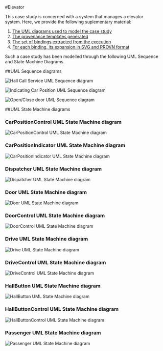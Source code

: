 #Elevator

This case study is concerned with a system that manages a elevator system. 
Here, we provide the following suplementary material:
 1. [The UML diagrams used to model the case study](https://github.com/uml2prov/esec-fse/blob/master/Elevator/readme.md#uml-sequence-diagrams)
 2. [The provenance templates generated](https://github.com/uml2prov/esec-fse/tree/master/Elevator/Elevator_Templates) 
 3. [The set of bindings extracted from the execution](https://github.com/uml2prov/esec-fse/tree/master/Elevator/Elevator_bindings)
 4. [For each binding, its expansion in SVG and PROVN format](https://github.com/uml2prov/esec-fse/tree/master/Elevator/expanded)

Such a case study has been modelled through the following UML Sequence and State Machine Diagrams.

##UML Sequence diagrams

![](https://github.com/uml2prov/esec-fse/blob/master/Elevator/UML%20diagrams/sequenceDiagrams/HallCallService.png "Hall Call Service UML Sequence diagram")

![](https://github.com/uml2prov/esec-fse/blob/master/Elevator/UML%20diagrams/sequenceDiagrams/IndicatingCarPosition.png "Indicating Car Position UML Sequence diagram")

![](https://github.com/uml2prov/esec-fse/blob/master/Elevator/UML%20diagrams/sequenceDiagrams/OpenCloseDoor.png "Open/Close door UML Sequence diagram")


##UML State Machine diagrams

### CarPositionControl UML State Machine diagram
![](https://github.com/uml2prov/esec-fse/blob/master/Elevator/UML%20diagrams/statemachineDiagrams/CarPositionControl.png "CarPositionControl UML State Machine diagram")

### CarPositionIndicator UML State Machine diagram
![](https://github.com/uml2prov/esec-fse/blob/master/Elevator/UML%20diagrams/statemachineDiagrams/CarPositionIndicator.png "CarPositionIndicator UML State Machine diagram")

### Dispatcher UML State Machine diagram
![](https://github.com/uml2prov/esec-fse/blob/master/Elevator/UML%20diagrams/statemachineDiagrams/Dispatcher.png "Dispatcher UML State Machine diagram")

### Door UML State Machine diagram
![](https://github.com/uml2prov/esec-fse/blob/master/Elevator/UML%20diagrams/statemachineDiagrams/Door.png "Door UML State Machine diagram")

### DoorControl UML State Machine diagram
![](https://github.com/uml2prov/esec-fse/blob/master/Elevator/UML%20diagrams/statemachineDiagrams/DoorControl.png "DoorControl UML State Machine diagram")


### Drive UML State Machine diagram
![](https://github.com/uml2prov/esec-fse/blob/master/Elevator/UML%20diagrams/statemachineDiagrams/Drive.png "Drive UML State Machine diagram")


### DriveControl UML State Machine diagram
![](https://github.com/uml2prov/esec-fse/blob/master/Elevator/UML%20diagrams/statemachineDiagrams/DriveControl.png "DriveControl UML State Machine diagram")


### HallButton UML State Machine diagram
![](https://github.com/uml2prov/esec-fse/blob/master/Elevator/UML%20diagrams/statemachineDiagrams/HallButton.png "HallButton UML State Machine diagram")


### HallButtonControl UML State Machine diagram
![](https://github.com/uml2prov/esec-fse/blob/master/Elevator/UML%20diagrams/statemachineDiagrams/HallButtonControl.png "HallButtonControl UML State Machine diagram")

### Passenger UML State Machine diagram
![](https://github.com/uml2prov/esec-fse/blob/master/Elevator/UML%20diagrams/statemachineDiagrams/Passenger.png "Passenger UML State Machine diagram")


